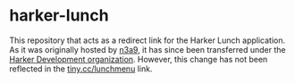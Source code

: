 # harker-lunch
This repository that acts as a redirect link for the Harker Lunch application. As it was originally hosted by [n3a9](https://github.com/n3a9), it has since been transferred under the [Harker Development organization](https://github.com/harkerdev/). However, this change has not been reflected in the [tiny.cc/lunchmenu](https://harkerdev.github.io/harker-lunch/) link.
